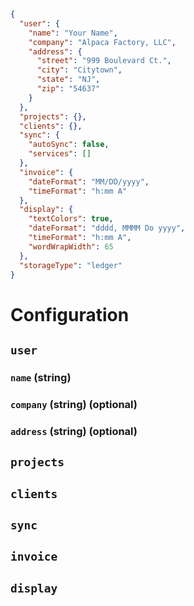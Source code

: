```json
{
  "user": {
    "name": "Your Name",
    "company": "Alpaca Factory, LLC",
    "address": {
      "street": "999 Boulevard Ct.",
      "city": "Citytown",
      "state": "NJ",
      "zip": "54637"
    }
  },
  "projects": {},
  "clients": {},
  "sync": {
    "autoSync": false,
    "services": []
  },
  "invoice": {
    "dateFormat": "MM/DD/yyyy",
    "timeFormat": "h:mm A"
  },
  "display": {
    "textColors": true,
    "dateFormat": "dddd, MMMM Do yyyy",
    "timeFormat": "h:mm A",
    "wordWrapWidth": 65
  },
  "storageType": "ledger"
}
```

# Configuration

## `user`

### `name` (string)

### `company` (string) (optional)

### `address` (string) (optional)

## `projects`

## `clients`

## `sync`

## `invoice`

## `display`
